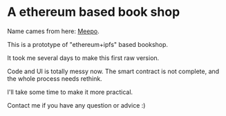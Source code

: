 # A ethereum based book shop

Name cames from here: [Meepo](http://www.dota2.com.cn/hero/meepo/).

This is a prototype of "ethereum+ipfs" based bookshop.

It took me several days to make this first raw version.

Code and UI is totally messy now. The smart contract is not complete, 
and the whole process needs rethink.

I'll take some time to make it more practical.

Contact me if you have any question or advice :)
